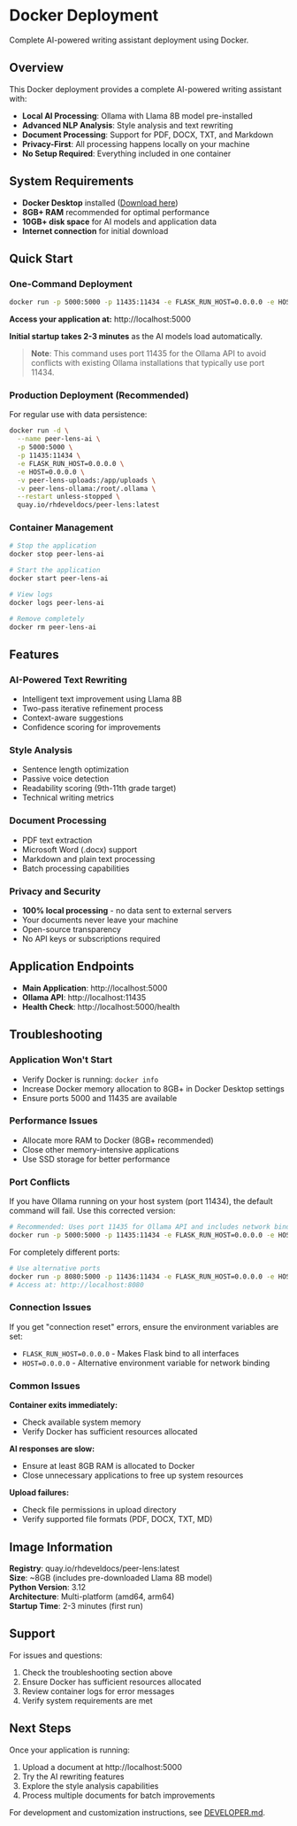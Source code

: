 # Docker Deployment

Complete AI-powered writing assistant deployment using Docker.

## Overview

This Docker deployment provides a complete AI-powered writing assistant with:
- **Local AI Processing**: Ollama with Llama 8B model pre-installed
- **Advanced NLP Analysis**: Style analysis and text rewriting
- **Document Processing**: Support for PDF, DOCX, TXT, and Markdown
- **Privacy-First**: All processing happens locally on your machine
- **No Setup Required**: Everything included in one container

## System Requirements

- **Docker Desktop** installed ([Download here](https://www.docker.com/products/docker-desktop/))
- **8GB+ RAM** recommended for optimal performance
- **10GB+ disk space** for AI models and application data
- **Internet connection** for initial download

## Quick Start

### One-Command Deployment

```bash
docker run -p 5000:5000 -p 11435:11434 -e FLASK_RUN_HOST=0.0.0.0 -e HOST=0.0.0.0 quay.io/rhdeveldocs/peer-lens:latest
```

**Access your application at:** http://localhost:5000

**Initial startup takes 2-3 minutes** as the AI models load automatically.

> **Note**: This command uses port 11435 for the Ollama API to avoid conflicts with existing Ollama installations that typically use port 11434.

### Production Deployment (Recommended)

For regular use with data persistence:

```bash
docker run -d \
  --name peer-lens-ai \
  -p 5000:5000 \
  -p 11435:11434 \
  -e FLASK_RUN_HOST=0.0.0.0 \
  -e HOST=0.0.0.0 \
  -v peer-lens-uploads:/app/uploads \
  -v peer-lens-ollama:/root/.ollama \
  --restart unless-stopped \
  quay.io/rhdeveldocs/peer-lens:latest
```

### Container Management

```bash
# Stop the application
docker stop peer-lens-ai

# Start the application
docker start peer-lens-ai

# View logs
docker logs peer-lens-ai

# Remove completely
docker rm peer-lens-ai
```

## Features

### AI-Powered Text Rewriting
- Intelligent text improvement using Llama 8B
- Two-pass iterative refinement process
- Context-aware suggestions
- Confidence scoring for improvements

### Style Analysis
- Sentence length optimization
- Passive voice detection
- Readability scoring (9th-11th grade target)
- Technical writing metrics

### Document Processing
- PDF text extraction
- Microsoft Word (.docx) support
- Markdown and plain text processing
- Batch processing capabilities

### Privacy and Security
- **100% local processing** - no data sent to external servers
- Your documents never leave your machine
- Open-source transparency
- No API keys or subscriptions required

## Application Endpoints

- **Main Application**: http://localhost:5000
- **Ollama API**: http://localhost:11435
- **Health Check**: http://localhost:5000/health

## Troubleshooting

### Application Won't Start
- Verify Docker is running: `docker info`
- Increase Docker memory allocation to 8GB+ in Docker Desktop settings
- Ensure ports 5000 and 11435 are available

### Performance Issues
- Allocate more RAM to Docker (8GB+ recommended)
- Close other memory-intensive applications
- Use SSD storage for better performance

### Port Conflicts
If you have Ollama running on your host system (port 11434), the default command will fail. Use this corrected version:

```bash
# Recommended: Uses port 11435 for Ollama API and includes network binding fix
docker run -p 5000:5000 -p 11435:11434 -e FLASK_RUN_HOST=0.0.0.0 -e HOST=0.0.0.0 quay.io/rhdeveldocs/peer-lens:latest
```

For completely different ports:
```bash
# Use alternative ports
docker run -p 8080:5000 -p 11436:11434 -e FLASK_RUN_HOST=0.0.0.0 -e HOST=0.0.0.0 quay.io/rhdeveldocs/peer-lens:latest
# Access at: http://localhost:8080
```

### Connection Issues
If you get "connection reset" errors, ensure the environment variables are set:
- `FLASK_RUN_HOST=0.0.0.0` - Makes Flask bind to all interfaces
- `HOST=0.0.0.0` - Alternative environment variable for network binding

### Common Issues

**Container exits immediately:**
- Check available system memory
- Verify Docker has sufficient resources allocated

**AI responses are slow:**
- Ensure at least 8GB RAM is allocated to Docker
- Close unnecessary applications to free up system resources

**Upload failures:**
- Check file permissions in upload directory
- Verify supported file formats (PDF, DOCX, TXT, MD)

## Image Information

**Registry**: quay.io/rhdeveldocs/peer-lens:latest  
**Size**: ~8GB (includes pre-downloaded Llama 8B model)  
**Python Version**: 3.12  
**Architecture**: Multi-platform (amd64, arm64)  
**Startup Time**: 2-3 minutes (first run)  

## Support

For issues and questions:
1. Check the troubleshooting section above
2. Ensure Docker has sufficient resources allocated
3. Review container logs for error messages
4. Verify system requirements are met

## Next Steps

Once your application is running:
1. Upload a document at http://localhost:5000
2. Try the AI rewriting features
3. Explore the style analysis capabilities
4. Process multiple documents for batch improvements

For development and customization instructions, see [DEVELOPER.md](DEVELOPER.md). 